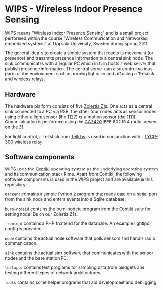 # WIPS - Wireless Indoor Presence Sensing

WIPS means "Wireless Indoor Presence Sensing" and is a small project
performed within the course "Wireless Communication and Networked
embedded systems" at Uppsala University, Sweden during spring 2011.

The general idea is to create a simple system that reacts to movement
(or presence) and transmits presence information to a central sink
node. The sink communicates with a regular PC which in turn hosts a
web server that publish presence information. The central server can
also control various parts of the environment such as turning lights
on and off using a Tellstick and wireless relays.

## Hardware

The hardware platform consists of five [Zolertia
Z1](http://www.zolertia.com/products/Z1)s. One acts as a central sink
connected to a PC via USB, the other four nodes acts as sensor nodes
using either a light sensor (the
[1127](http://www.phidgets.com/products.php?category=1&product_id=1127))
or a motion sensor (the
[1111](http://www.phidgets.com/products.php?category=1&product_id=1111)).
Communication is performed using the
[CC2420](http://focus.ti.com/docs/prod/folders/print/cc2420.html) IEEE
802.15.4 radio present on the Z1.

For light control, a Tellstick from [Telldus](http://www.telldus.se/)
is used in conjunction with a
[LYCR-300](http://www.nexa.se/LYCR300WDimmerextra.htm) wireless relay.

## Software components

WIPS uses the [Contiki](http://www.sics.se/contiki/) operating system
as the underlying operating system and its communication stack
Rime. Apart from Contiki, the following software components is used in
the WIPS project and are available in this repository:

`backend` contains a simple Python 2 program that reads data on a
serial port from the sink node and enters events into a Sqlite
database.

`burn-nodeid` contains the burn-nodeid program from the Contiki suite
for setting node IDs on our Zolertia Z1s.

`frontend` contains a PHP frontend for the database. An example
lighttpd config is provided.

`node` contains the actual node software that polls sensors and handle
radio communication.

`sink` contains the actual sink software that communicates with the
sensor nodes and the base station PC.

`testapps` contains test programs for sampling data from phidgets and
testing different types of network architectures.

`tools` contains some helper programs that aid development and
debugging.
